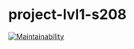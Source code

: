 # project-lvl1-s208

[![Maintainability](https://api.codeclimate.com/v1/badges/395d12e061d9a4740115/maintainability)](https://codeclimate.com/github/konstsem/project-lvl1-s208/maintainability)

